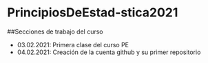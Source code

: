 # PrincipiosDeEstad-stica2021



##Secciones de trabajo del curso

+ 03.02.2021: Primera clase del curso PE
+ 04.02.2021: Creación de la cuenta github y su primer repositorio
